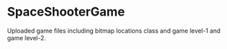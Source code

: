 # SpaceShooterGame

Uploaded game files including bitmap locations class and game level-1 and game level-2.